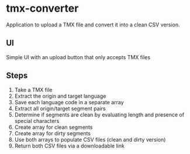 # tmx-converter
Application to upload a TMX file and convert it into a clean CSV version.

## UI
Simple UI with an upload button that only accepts TMX files

## Steps
1. Take a TMX file
2. Extract the origin and target language
3. Save each language code in a separate array
4. Extract all origin/target segment pairs
5. Determine if segments are clean by evaluating length and presence of special characters
6. Create array for clean segments
7. Create array for dirty segments
8. Use both arrays to populate CSV files (clean and dirty version)
9. Return both CSV files via a downloadable link

